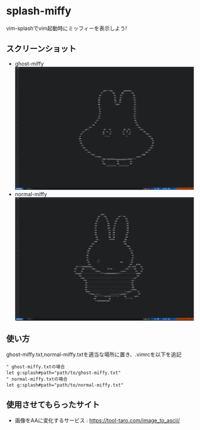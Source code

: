 # splash-miffy
vim-splashでvim起動時にミッフィーを表示しよう!

## スクリーンショット
- ghost-miffy
![ghost-miffy](./ghost-miffy-image.png)
- normal-miffy
![normal-miffy](./normal-miffy-image.png)

## 使い方
ghost-miffy.txt,normal-miffy.txtを適当な場所に置き、.vimrcを以下を追記

```vim
" ghost-miffy.txtの場合
let g:splash#path="path/to/ghost-miffy.txt"
" normal-miffy.txtの場合
let g:splash#path="path/to/normal-miffy.txt"
```

## 使用させてもらったサイト
- 画像をAAに変化するサービス : https://tool-taro.com/image_to_ascii/
